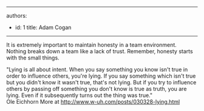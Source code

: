 

---
authors:
  - id: 1
    title: Adam Cogan
---




<span class='intro'> <p>
                    It is extremely important to maintain honesty in a team environment. Nothing breaks
                    down a team like a lack of trust. Remember, honesty starts with the small things.
                </p> </span>

<p>
                    &quot;Lying is all about intent. When you say something you know isn't true in order
                    to influence others, you're lying. If you say something which isn't true but you
                    didn't know it wasn't true, that's not lying. But if you try to influence others
                    by passing off something you don't know is true as truth, you are lying. Even if
                    it subsequently turns out the thing was true.&quot;
                    <br>
                    Ole Eichhorn More at <a href="http&#58;//www.ssw.com.au/ssw/Redirect/Honesty.htm">http&#58;//www.w-uh.com/posts/030328-lying.html</a>
                </p>


